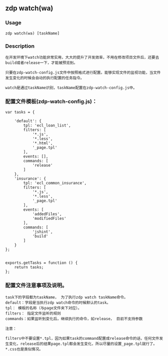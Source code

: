 zdp watch(wa)
-----------

### Usage

    zdp watch(wa) [taskName]


### Description

    在开发环境下watch功能非常实用，大大的提升了开发效率，不用在修改项目文件后，还要去build或者release一下，才能被预览到。

    只要在zdp-watch-config.js文件中按照格式进行配置。能够实现文件的监视功能，当文件发生变化的时候会自动的执行配置的任务指令。

    watch是通过taskName识别，taskName配置在zdp-watch-config.js中。


### 配置文件模板(zdp-watch-config.js)：

    
    var tasks = {
        
        'default': {
            tpl: 'ecl_loan_list',
            filters: [
                '*.js',
                '*.less',
                '*.html',
                '_page.tpl'
            ],
            events: [],
            commands: [
                'release'
            ]
        },
        'insurance': {
            tpl: 'ecl_common_insurance',
            filters: [
                '*.js',
                '*.less',
                '_page.tpl'
            ],
            events: [
                'addedFiles',
                'modifiedFiles'
            ],
            commands: [
                'jshint', 
                'build'
            ]
        }
    };


    exports.getTasks = function () {
        return tasks;
    };


### 配置文件注意事项及说明。
    
    task下的字段都为taskName， 为了执行zdp watch taskName命令。
    default：字段是当执行zdp watch命令的时候默认的task。
    tpl： 模板的名称（与page文件夹下对应）。
    filters： 指定文件监听的规则
    commands：如果监听到变化后，继续执行的命令，如release， 目前不支持参数

    注意：

    filters中不要设置*.tpl，因为如果task的command配置成release命令的话，任何文件发生变化，release后的结果page.tpl都会发生变化，所以尽量的设置_page.tpl就行了。*.css也是类似情况。